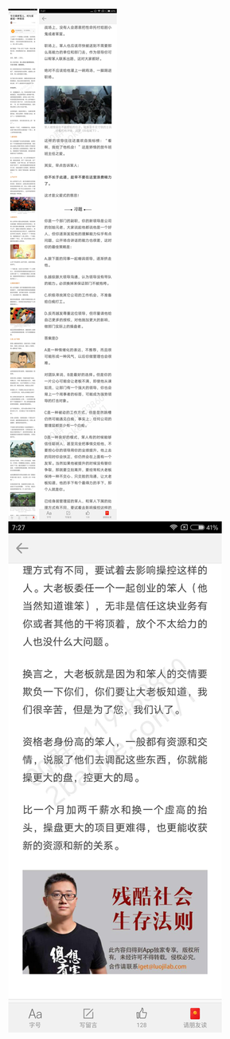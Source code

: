 ![](../../images/2017年01月/GX0112-早点裁掉笨人，对大家都是一种慈悲.jpg)
![](../../images/2017年01月/GX0112-早点裁掉笨人，对大家都是一种慈悲2.jpg)
![](../../images/2017年01月/GX0112-早点裁掉笨人，对大家都是一种慈悲3.jpg)
